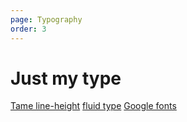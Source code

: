 ```yaml
---
page: Typography
order: 3
---
```


# Just my **type**

[Tame line-height](https://css-tricks.com/how-to-tame-line-height-in-css/?utm_source=dailydevlinks.com&ref=dailydevlinks.com)
[fluid type](https://www.madebymike.com.au/writing/fluid-type-calc-examples/)
[Google fonts](https://csswizardry.com/2020/05/the-fastest-google-fonts/)

